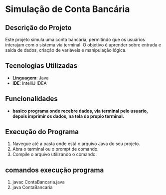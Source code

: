 # Simulação de Conta Bancária

## Descrição do Projeto
Este projeto simula uma conta bancária, permitindo que os usuários interajam com o sistema via terminal. O objetivo é aprender sobre entrada e saída de dados, criação de variáveis e manipulação lógica.

## Tecnologias Utilizadas
- **Linguagem**: Java
- **IDE**: IntelliJ IDEA

## Funcionalidades
 - **basico programa onde recebre dados, via terminal pelo usuario, depois imprimir os dados, na tela do propio terminal.**
## Execução do Programa

1. Navegue até a pasta onde está o arquivo Java do seu projeto.
2. Abra o terminal ou o prompt de comando.
3. Compile o arquivo utilizando o comando:

## comandos execução programa
1. javac ContaBancaria.java
2. java ContaBancaria
